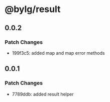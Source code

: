 # @bylg/result

## 0.0.2

### Patch Changes

- 199f3c5: added map and map error methods

## 0.0.1

### Patch Changes

- 7789ddb: added result helper
